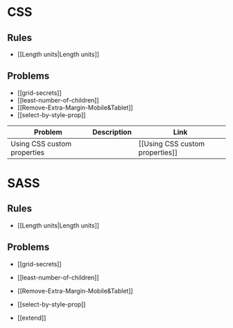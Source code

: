 # CSS

## Rules

- [[Length units|Length units]]

## Problems

- [[grid-secrets]]
- [[least-number-of-children]]
- [[Remove-Extra-Margin-Mobile&Tablet]]
- [[select-by-style-prop]]

| Problem                     | Description | Link                            |
| --------------------------- | ----------- | ------------------------------- |
| Using CSS custom properties |             | [[Using CSS custom properties]] |

# SASS

## Rules

- [[Length units|Length units]]

## Problems

- [[grid-secrets]]
- [[least-number-of-children]]
- [[Remove-Extra-Margin-Mobile&Tablet]]
- [[select-by-style-prop]]

- [[extend]]
